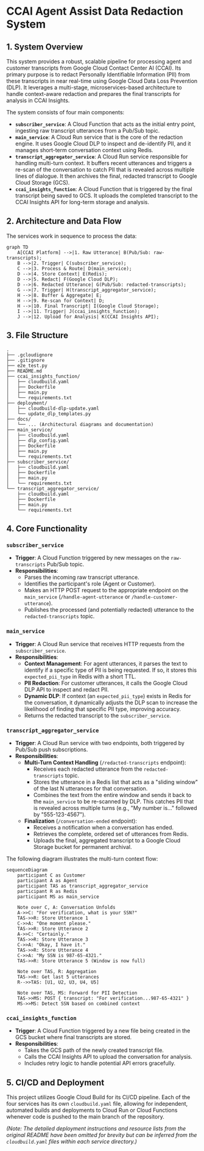 # CCAI Agent Assist Data Redaction System

## 1. System Overview

This system provides a robust, scalable pipeline for processing agent and customer transcripts from Google Cloud Contact Center AI (CCAI). Its primary purpose is to redact Personally Identifiable Information (PII) from these transcripts in near real-time using Google Cloud Data Loss Prevention (DLP). It leverages a multi-stage, microservices-based architecture to handle context-aware redaction and prepares the final transcripts for analysis in CCAI Insights.

The system consists of four main components:

*   **`subscriber_service`**: A Cloud Function that acts as the initial entry point, ingesting raw transcript utterances from a Pub/Sub topic.
*   **`main_service`**: A Cloud Run service that is the core of the redaction engine. It uses Google Cloud DLP to inspect and de-identify PII, and it manages short-term conversation context using Redis.
*   **`transcript_aggregator_service`**: A Cloud Run service responsible for handling multi-turn context. It buffers recent utterances and triggers a re-scan of the conversation to catch PII that is revealed across multiple lines of dialogue. It then archives the final, redacted transcript to Google Cloud Storage (GCS).
*   **`ccai_insights_function`**: A Cloud Function that is triggered by the final transcript being saved to GCS. It uploads the completed transcript to the CCAI Insights API for long-term storage and analysis.

## 2. Architecture and Data Flow

The services work in sequence to process the data:

```mermaid
graph TD
    A[CCAI Platform] -->|1. Raw Utterance| B(Pub/Sub: raw-transcripts);
    B -->|2. Trigger| C(subscriber_service);
    C -->|3. Process & Route| D(main_service);
    D -->|4. Store Context| E(Redis);
    D -->|5. Redact| F(Google Cloud DLP);
    D -->|6. Redacted Utterance| G(Pub/Sub: redacted-transcripts);
    G -->|7. Trigger| H(transcript_aggregator_service);
    H -->|8. Buffer & Aggregate| E;
    H -->|9. Re-scan for Context| D;
    H -->|10. Final Transcript| I(Google Cloud Storage);
    I -->|11. Trigger| J(ccai_insights_function);
    J -->|12. Upload for Analysis| K(CCAI Insights API);
```

## 3. File Structure

```
.
├── .gcloudignore
├── .gitignore
├── e2e_test.py
├── README.md
├── ccai_insights_function/
│   ├── cloudbuild.yaml
│   ├── Dockerfile
│   ├── main.py
│   └── requirements.txt
├── deployment/
│   ├── cloudbuild-dlp-update.yaml
│   └── update_dlp_templates.py
├── docs/
│   └── ... (Architectural diagrams and documentation)
├── main_service/
│   ├── cloudbuild.yaml
│   ├── dlp_config.yaml
│   ├── Dockerfile
│   ├── main.py
│   └── requirements.txt
├── subscriber_service/
│   ├── cloudbuild.yaml
│   ├── Dockerfile
│   ├── main.py
│   └── requirements.txt
└── transcript_aggregator_service/
    ├── cloudbuild.yaml
    ├── Dockerfile
    ├── main.py
    └── requirements.txt
```

## 4. Core Functionality

### `subscriber_service`

*   **Trigger**: A Cloud Function triggered by new messages on the `raw-transcripts` Pub/Sub topic.
*   **Responsibilities**:
    *   Parses the incoming raw transcript utterance.
    *   Identifies the participant's role (Agent or Customer).
    *   Makes an HTTP POST request to the appropriate endpoint on the `main_service` (`/handle-agent-utterance` or `/handle-customer-utterance`).
    *   Publishes the processed (and potentially redacted) utterance to the `redacted-transcripts` topic.

### `main_service`

*   **Trigger**: A Cloud Run service that receives HTTP requests from the `subscriber_service`.
*   **Responsibilities**:
    *   **Context Management**: For agent utterances, it parses the text to identify if a specific type of PII is being requested. If so, it stores this `expected_pii_type` in Redis with a short TTL.
    *   **PII Redaction**: For customer utterances, it calls the Google Cloud DLP API to inspect and redact PII.
    *   **Dynamic DLP**: If context (an `expected_pii_type`) exists in Redis for the conversation, it dynamically adjusts the DLP scan to increase the likelihood of finding that specific PII type, improving accuracy.
    *   Returns the redacted transcript to the `subscriber_service`.

### `transcript_aggregator_service`

*   **Trigger**: A Cloud Run service with two endpoints, both triggered by Pub/Sub push subscriptions.
*   **Responsibilities**:
    *   **Multi-Turn Context Handling** (`/redacted-transcripts` endpoint):
        *   Receives each redacted utterance from the `redacted-transcripts` topic.
        *   Stores the utterance in a Redis list that acts as a "sliding window" of the last N utterances for that conversation.
        *   Combines the text from the entire window and sends it back to the `main_service` to be re-scanned by DLP. This catches PII that is revealed across multiple turns (e.g., "My number is..." followed by "555-123-4567").
    *   **Finalization** (`/conversation-ended` endpoint):
        *   Receives a notification when a conversation has ended.
        *   Retrieves the complete, ordered set of utterances from Redis.
        *   Uploads the final, aggregated transcript to a Google Cloud Storage bucket for permanent archival.

The following diagram illustrates the multi-turn context flow:

```mermaid
sequenceDiagram
    participant C as Customer
    participant A as Agent
    participant TAS as transcript_aggregator_service
    participant R as Redis
    participant MS as main_service

    Note over C, A: Conversation Unfolds
    A->>C: "For verification, what is your SSN?"
    TAS->>R: Store Utterance 1
    C->>A: "One moment please."
    TAS->>R: Store Utterance 2
    A->>C: "Certainly."
    TAS->>R: Store Utterance 3
    C->>A: "Okay, I have it."
    TAS->>R: Store Utterance 4
    C->>A: "My SSN is 987-65-4321."
    TAS->>R: Store Utterance 5 (Window is now full)
    
    Note over TAS, R: Aggregation
    TAS->>R: Get last 5 utterances
    R-->>TAS: [U1, U2, U3, U4, U5]
    
    Note over TAS, MS: Forward for PII Detection
    TAS->>MS: POST { transcript: "For verification...987-65-4321" }
    MS->>MS: Detect SSN based on combined context
```

### `ccai_insights_function`

*   **Trigger**: A Cloud Function triggered by a new file being created in the GCS bucket where final transcripts are stored.
*   **Responsibilities**:
    *   Takes the GCS path of the newly created transcript file.
    *   Calls the CCAI Insights API to upload the conversation for analysis.
    *   Includes retry logic to handle potential API errors gracefully.

## 5. CI/CD and Deployment

This project utilizes Google Cloud Build for its CI/CD pipeline. Each of the four services has its own `cloudbuild.yaml` file, allowing for independent, automated builds and deployments to Cloud Run or Cloud Functions whenever code is pushed to the main branch of the repository.

*(Note: The detailed deployment instructions and resource lists from the original README have been omitted for brevity but can be inferred from the `cloudbuild.yaml` files within each service directory.)*